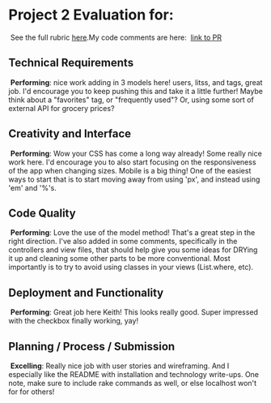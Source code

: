 # Project 2 Evaluation for:
​
See the full rubric [here](https://github.com/ga-wdi-exercises/project2/blob/master/evaluation.md).
​
My code comments are here:
​
[link to PR]()
​
## Technical Requirements
​
**Performing**: nice work adding in 3 models here! users, litss, and tags, great job. I'd encourage you to keep pushing this and take it a little further! Maybe think about a "favorites" tag, or "frequently used"? Or, using some sort of external API for grocery prices?
​
## Creativity and Interface
​
**Performing**: Wow your CSS has come a long way already! Some really nice work here. I'd encourage you to also start focusing on the responsiveness of the app when changing sizes. Mobile is a big thing! One of the easiest ways to start that is to start moving away from using 'px', and instead using 'em' and '%'s.
​
## Code Quality
​
**Performing**: Love the use of the model method! That's a great step in the right direction. I've also added in some comments, specifically in the controllers and view files, that should help give you some ideas for DRYing it up and cleaning some other parts to be more conventional. Most importantly is to try to avoid using classes in your views (List.where, etc).
​
## Deployment and Functionality
​
**Performing**: Great job here Keith! This looks really good. Super impressed with the checkbox finally working, yay!
​
## Planning / Process / Submission
​
**Excelling**: Really nice job with user stories and wireframing. And I especially like the README with installation and technology write-ups. One note, make sure to include rake commands as well, or else localhost won't for for others!
